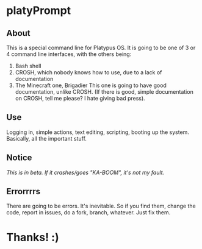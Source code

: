 # platyPrompt

## About

This is a special command line for Platypus OS. It is going to be one of 3 or 4 command line interfaces, with the others being:

  1. Bash shell
  2. CROSH, which nobody knows how to use, due to a lack of documentation
  3. The Minecraft one, Brigadier
This one is going to have good documentation, unlike CROSH. (If there is good, simple documentation on CROSH, tell me please? I hate giving bad press).

## Use

Logging in, simple actions, text editing, scripting, booting up the system. Basically, all the important stuff.

## Notice

*This is in beta. If it crashes/goes "KA-BOOM", it's not my fault.*

## Errorrrrs

There are going to be errors. It's inevitable. So if you find them, change the code, report in issues, do a fork, branch, whatever. Just fix them. 
# Thanks! :)
